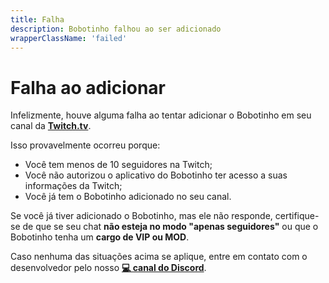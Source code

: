 ```yaml
---
title: Falha
description: Bobotinho falhou ao ser adicionado
wrapperClassName: 'failed'
---
```


# Falha ao adicionar

Infelizmente, houve alguma falha ao tentar adicionar o Bobotinho em seu canal da [**Twitch.tv**](https://twitch.tv).

Isso provavelmente ocorreu porque:

- Você tem menos de 10 seguidores na Twitch;
- Você não autorizou o aplicativo do Bobotinho ter acesso a suas informações da Twitch;
- Você já tem o Bobotinho adicionado no seu canal.

Se você já tiver adicionado o Bobotinho, mas ele não responde, certifique-se de que se seu chat **não esteja no modo "apenas seguidores"** ou que o Bobotinho tenha um **cargo de VIP ou MOD**.

Caso nenhuma das situações acima se aplique, entre em contato com o desenvolvedor pelo nosso [**💻 canal do Discord**](https://discord.gg/6Ue66Vs5eQ).
